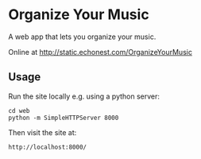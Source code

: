 
# Organize Your Music

A web app that lets you organize your music.

Online at http://static.echonest.com/OrganizeYourMusic


## Usage

Run the site locally e.g. using a python server:

    cd web
    python -m SimpleHTTPServer 8000

Then visit the site at:

    http://localhost:8000/